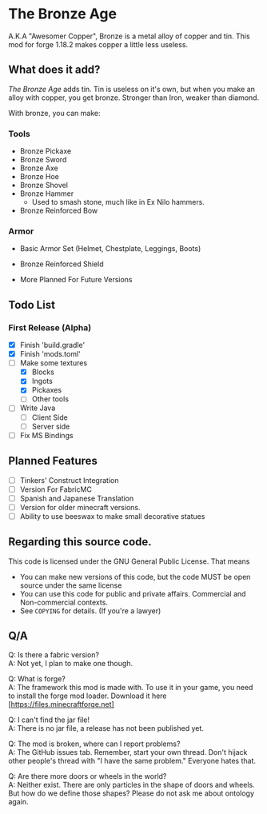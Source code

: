 # The Bronze Age
A.K.A "Awesomer Copper", Bronze is a metal alloy of copper and tin.
This mod for forge 1.18.2 makes copper a little less useless.

## What does it add?
_The Bronze Age_ adds tin. Tin is useless on it's own, but when you make an alloy with copper, you get bronze.
Stronger than Iron, weaker than diamond.

With bronze, you can make:

### Tools
- Bronze Pickaxe
- Bronze Sword
- Bronze Axe
- Bronze Hoe
- Bronze Shovel
- Bronze Hammer
	- Used to smash stone, much like in Ex Nilo hammers.
- Bronze Reinforced Bow

### Armor
- Basic Armor Set (Helmet, Chestplate, Leggings, Boots)
- Bronze Reinforced Shield

- More Planned For Future Versions

## Todo List

### First Release (Alpha)
- [X] Finish 'build.gradle'
- [X] Finish 'mods.toml'
- [ ] Make some textures
  - [X] Blocks
  - [X] Ingots
  - [X] Pickaxes
  - [ ] Other tools
- [ ] Write Java
  - [ ] Client Side
  - [ ] Server side
- [ ] Fix MS Bindings

## Planned Features
- [ ] Tinkers' Construct Integration
- [ ] Version For FabricMC
- [ ] Spanish and Japanese Translation
- [ ] Version for older minecraft versions.
- [ ] Ability to use beeswax to make small decorative statues

## Regarding this source code.
This code is licensed under the GNU General Public License.
That means
- You can make new versions of this code, but the code MUST be open source under the same license
- You can use this code for public and private affairs. Commercial and Non-commercial contexts.
- See `COPYING` for details. (If you're a lawyer)

## Q/A
Q: Is there a fabric version?  
A: Not yet, I plan to make one though.

Q: What is forge?  
A: The framework this mod is made with. To use it in your game, you need to install the forge mod loader.
Download it here [https://files.minecraftforge.net]

Q: I can't find the jar file!  
A: There is no jar file, a release has not been published yet.

Q: The mod is broken, where can I report problems?  
A: The GitHub issues tab. Remember, start your own thread. Don't hijack other people's thread with "I have the same problem." Everyone hates that.

Q: Are there more doors or wheels in the world?  
A: Neither exist. There are only particles in the shape of doors and wheels. But how do we define those shapes? Please do not
ask me about ontology again.
